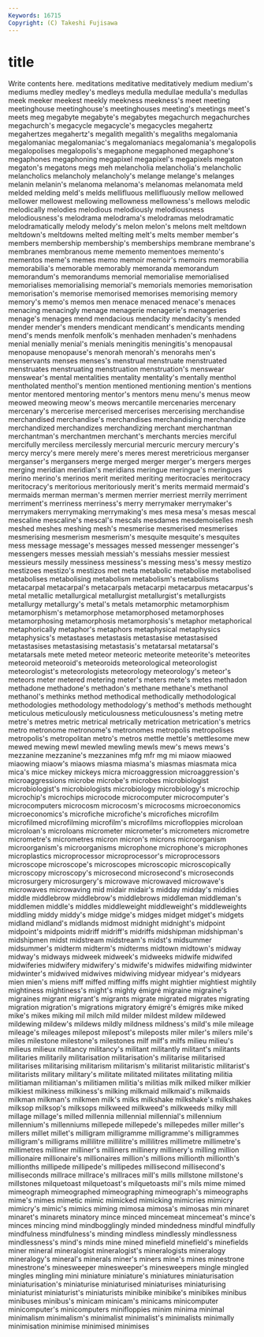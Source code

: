 ```yaml
---
Keywords: 16715 
Copyright: (C) Takeshi Fujisawa
---
```


# title

Write contents here.
meditations meditative meditatively medium medium's mediums medley medley's medleys medulla
medullae medulla's medullas meek meeker meekest meekly meekness meekness's meet
meeting meetinghouse meetinghouse's meetinghouses meeting's meetings meet's meets meg megabyte
megabyte's megabytes megachurch megachurches megachurch's megacycle megacycle's megacycles megahertz megahertzes
megahertz's megalith megalith's megaliths megalomania megalomaniac megalomaniac's megalomaniacs megalomania's megalopolis
megalopolises megalopolis's megaphone megaphoned megaphone's megaphones megaphoning megapixel megapixel's megapixels
megaton megaton's megatons megs meh melancholia melancholia's melancholic melancholics melancholy
melancholy's melange melange's melanges melanin melanin's melanoma melanoma's melanomas melanomata
meld melded melding meld's melds mellifluous mellifluously mellow mellowed mellower
mellowest mellowing mellowness mellowness's mellows melodic melodically melodies melodious melodiously
melodiousness melodiousness's melodrama melodrama's melodramas melodramatic melodramatically melody melody's melon
melon's melons melt meltdown meltdown's meltdowns melted melting melt's melts
member member's members membership membership's memberships membrane membrane's membranes membranous
meme memento mementoes memento's mementos meme's memes memo memoir memoir's
memoirs memorabilia memorabilia's memorable memorably memoranda memorandum memorandum's memorandums memorial
memorialise memorialised memorialises memorialising memorial's memorials memories memorisation memorisation's memorise
memorised memorises memorising memory memory's memo's memos men menace menaced
menace's menaces menacing menacingly menage menagerie menagerie's menageries menage's menages
mend mendacious mendacity mendacity's mended mender mender's menders mendicant mendicant's
mendicants mending mend's mends menfolk menfolk's menhaden menhaden's menhadens menial
menially menial's menials meningitis meningitis's menopausal menopause menopause's menorah menorah's
menorahs men's menservants menses menses's menstrual menstruate menstruated menstruates menstruating
menstruation menstruation's menswear menswear's mental mentalities mentality mentality's mentally menthol
mentholated menthol's mention mentioned mentioning mention's mentions mentor mentored mentoring
mentor's mentors menu menu's menus meow meowed meowing meow's meows
mercantile mercenaries mercenary mercenary's mercerise mercerised mercerises mercerising merchandise merchandised
merchandise's merchandises merchandising merchandize merchandized merchandizes merchandizing merchant merchantman merchantman's
merchantmen merchant's merchants mercies merciful mercifully merciless mercilessly mercurial mercuric
mercury mercury's mercy mercy's mere merely mere's meres merest meretricious
merganser merganser's mergansers merge merged merger merger's mergers merges merging
meridian meridian's meridians meringue meringue's meringues merino merino's merinos merit
merited meriting meritocracies meritocracy meritocracy's meritorious meritoriously merit's merits mermaid
mermaid's mermaids merman merman's mermen merrier merriest merrily merriment merriment's
merriness merriness's merry merrymaker merrymaker's merrymakers merrymaking merrymaking's mes mesa
mesa's mesas mescal mescaline mescaline's mescal's mescals mesdames mesdemoiselles mesh
meshed meshes meshing mesh's mesmerise mesmerised mesmerises mesmerising mesmerism mesmerism's
mesquite mesquite's mesquites mess message message's messages messed messenger messenger's
messengers messes messiah messiah's messiahs messier messiest messieurs messily messiness
messiness's messing mess's messy mestizo mestizoes mestizo's mestizos met meta
metabolic metabolise metabolised metabolises metabolising metabolism metabolism's metabolisms metacarpal metacarpal's
metacarpals metacarpi metacarpus metacarpus's metal metallic metallurgical metallurgist metallurgist's metallurgists
metallurgy metallurgy's metal's metals metamorphic metamorphism metamorphism's metamorphose metamorphosed metamorphoses
metamorphosing metamorphosis metamorphosis's metaphor metaphorical metaphorically metaphor's metaphors metaphysical metaphysics
metaphysics's metastases metastasis metastasise metastasised metastasises metastasising metastasis's metatarsal metatarsal's
metatarsals mete meted meteor meteoric meteorite meteorite's meteorites meteoroid meteoroid's
meteoroids meteorological meteorologist meteorologist's meteorologists meteorology meteorology's meteor's meteors meter
metered metering meter's meters mete's metes methadon methadone methadone's methadon's
methane methane's methanol methanol's methinks method methodical methodically methodological methodologies
methodology methodology's method's methods methought meticulous meticulously meticulousness meticulousness's meting
metre metre's metres metric metrical metrically metrication metrication's metrics metro
metronome metronome's metronomes metropolis metropolises metropolis's metropolitan metro's metros mettle
mettle's mettlesome mew mewed mewing mewl mewled mewling mewls mew's
mews mews's mezzanine mezzanine's mezzanines mfg mfr mg mi miaow
miaowed miaowing miaow's miaows miasma miasma's miasmas miasmata mica mica's
mice mickey mickeys micra microaggression microaggression's microaggressions microbe microbe's microbes
microbiologist microbiologist's microbiologists microbiology microbiology's microchip microchip's microchips microcode microcomputer
microcomputer's microcomputers microcosm microcosm's microcosms microeconomics microeconomics's microfiche microfiche's microfiches
microfilm microfilmed microfilming microfilm's microfilms microfloppies microloan microloan's microloans micrometer
micrometer's micrometers micrometre micrometre's micrometres micron micron's microns microorganism microorganism's
microorganisms microphone microphone's microphones microplastics microprocessor microprocessor's microprocessors microscope microscope's
microscopes microscopic microscopically microscopy microscopy's microsecond microsecond's microseconds microsurgery microsurgery's
microwave microwaved microwave's microwaves microwaving mid midair midair's midday midday's
middies middle middlebrow middlebrow's middlebrows middleman middleman's middlemen middle's middles
middleweight middleweight's middleweights middling middy middy's midge midge's midges midget
midget's midgets midland midland's midlands midmost midnight midnight's midpoint midpoint's
midpoints midriff midriff's midriffs midshipman midshipman's midshipmen midst midstream midstream's
midst's midsummer midsummer's midterm midterm's midterms midtown midtown's midway midway's
midways midweek midweek's midweeks midwife midwifed midwiferies midwifery midwifery's midwife's
midwifes midwifing midwinter midwinter's midwived midwives midwiving midyear midyear's midyears
mien mien's miens miff miffed miffing miffs might mightier mightiest
mightily mightiness mightiness's might's mighty émigré migraine migraine's migraines migrant
migrant's migrants migrate migrated migrates migrating migration migration's migrations migratory
émigré's émigrés mike miked mike's mikes miking mil milch mild
milder mildest mildew mildewed mildewing mildew's mildews mildly mildness mildness's
mild's mile mileage mileage's mileages milepost milepost's mileposts miler miler's
milers mile's miles milestone milestone's milestones milf milf's milfs milieu
milieu's milieus milieux militancy militancy's militant militantly militant's militants militaries
militarily militarisation militarisation's militarise militarised militarises militarising militarism militarism's militarist
militaristic militarist's militarists military military's militate militated militates militating militia
militiaman militiaman's militiamen militia's militias milk milked milker milkier milkiest
milkiness milkiness's milking milkmaid milkmaid's milkmaids milkman milkman's milkmen milk's
milks milkshake milkshake's milkshakes milksop milksop's milksops milkweed milkweed's milkweeds
milky mill millage millage's milled millennia millennial millennial's millennium millennium's
millenniums millepede millepede's millepedes miller miller's millers millet millet's milligram
milligramme milligramme's milligrammes milligram's milligrams millilitre millilitre's millilitres millimetre millimetre's
millimetres milliner milliner's milliners millinery millinery's milling million millionaire millionaire's
millionaires million's millions millionth millionth's millionths millipede millipede's millipedes millisecond
millisecond's milliseconds millrace millrace's millraces mill's mills millstone millstone's millstones
milquetoast milquetoast's milquetoasts mil's mils mime mimed mimeograph mimeographed mimeographing
mimeograph's mimeographs mime's mimes mimetic mimic mimicked mimicking mimicries mimicry
mimicry's mimic's mimics miming mimosa mimosa's mimosas min minaret minaret's
minarets minatory mince minced mincemeat mincemeat's mince's minces mincing mind
mindbogglingly minded mindedness mindful mindfully mindfulness mindfulness's minding mindless mindlessly
mindlessness mindlessness's mind's minds mine mined minefield minefield's minefields miner
mineral mineralogist mineralogist's mineralogists mineralogy mineralogy's mineral's minerals miner's miners
mine's mines minestrone minestrone's minesweeper minesweeper's minesweepers mingle mingled mingles
mingling mini miniature miniature's miniatures miniaturisation miniaturisation's miniaturise miniaturised miniaturises
miniaturising miniaturist miniaturist's miniaturists minibike minibike's minibikes minibus minibuses minibus's
minicam minicam's minicams minicomputer minicomputer's minicomputers minifloppies minim minima minimal
minimalism minimalism's minimalist minimalist's minimalists minimally minimisation minimise minimised minimises
